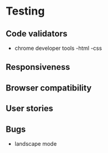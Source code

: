 # Testing

## Code validators
- chrome developer tools
-html
-css

## Responsiveness

## Browser compatibility

## User stories

## Bugs 

- landscape mode


